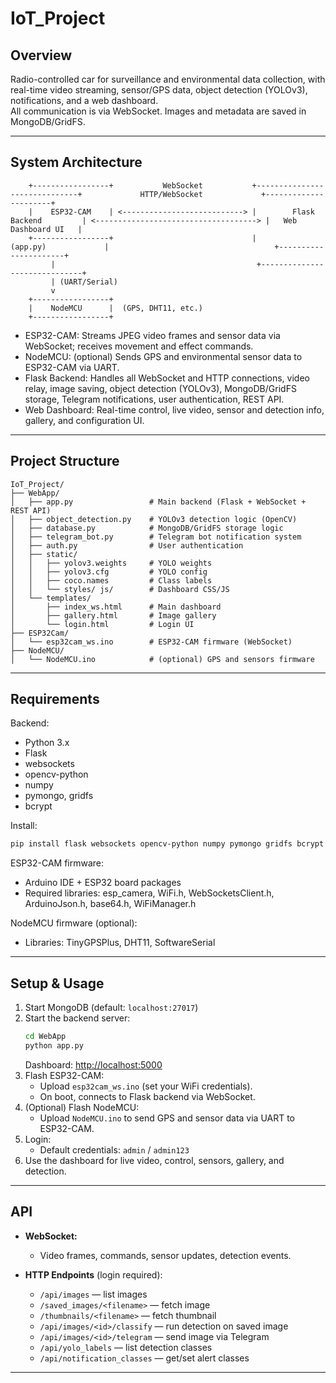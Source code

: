 # IoT_Project

## Overview

Radio-controlled car for surveillance and environmental data collection, with real-time video streaming, sensor/GPS data, object detection (YOLOv3), notifications, and a web dashboard.  
All communication is via WebSocket. Images and metadata are saved in MongoDB/GridFS.

---

## System Architecture

```
    +-----------------+           WebSocket           +------------------------------+             HTTP/WebSocket             +----------------------+
    |    ESP32-CAM    | <---------------------------> |        Flask Backend         | <------------------------------------> |   Web Dashboard UI   |
    +-----------------+                               |         (app.py)             |                                     +----------------------+
         |                                             +------------------------------+
         | (UART/Serial)
         v
    +-----------------+
    |    NodeMCU      |  (GPS, DHT11, etc.)
    +-----------------+
```

- ESP32-CAM: Streams JPEG video frames and sensor data via WebSocket; receives movement and effect commands.
- NodeMCU: (optional) Sends GPS and environmental sensor data to ESP32-CAM via UART.
- Flask Backend: Handles all WebSocket and HTTP connections, video relay, image saving, object detection (YOLOv3), MongoDB/GridFS storage, Telegram notifications, user authentication, REST API.
- Web Dashboard: Real-time control, live video, sensor and detection info, gallery, and configuration UI.

---

## Project Structure

```
IoT_Project/
├── WebApp/
│   ├── app.py                 # Main backend (Flask + WebSocket + REST API)
│   ├── object_detection.py    # YOLOv3 detection logic (OpenCV)
│   ├── database.py            # MongoDB/GridFS storage logic
│   ├── telegram_bot.py        # Telegram bot notification system
│   ├── auth.py                # User authentication
│   ├── static/
│   │   ├── yolov3.weights     # YOLO weights
│   │   ├── yolov3.cfg         # YOLO config
│   │   ├── coco.names         # Class labels
│   │   └── styles/ js/        # Dashboard CSS/JS
│   └── templates/
│       ├── index_ws.html      # Main dashboard
│       ├── gallery.html       # Image gallery
│       └── login.html         # Login UI
├── ESP32Cam/
│   └── esp32cam_ws.ino        # ESP32-CAM firmware (WebSocket)
├── NodeMCU/
│   └── NodeMCU.ino            # (optional) GPS and sensors firmware
```

---

## Requirements

Backend:
- Python 3.x
- Flask
- websockets
- opencv-python
- numpy
- pymongo, gridfs
- bcrypt

Install:
```bash
pip install flask websockets opencv-python numpy pymongo gridfs bcrypt
```

ESP32-CAM firmware:
- Arduino IDE + ESP32 board packages
- Required libraries: esp_camera, WiFi.h, WebSocketsClient.h, ArduinoJson.h, base64.h, WiFiManager.h

NodeMCU firmware (optional):
- Libraries: TinyGPSPlus, DHT11, SoftwareSerial

---

## Setup & Usage

1. Start MongoDB (default: `localhost:27017`)
2. Start the backend server:
   ```bash
   cd WebApp
   python app.py
   ```
   Dashboard: [http://localhost:5000](http://localhost:5000)
3. Flash ESP32-CAM:
   - Upload `esp32cam_ws.ino` (set your WiFi credentials).
   - On boot, connects to Flask backend via WebSocket.
4. (Optional) Flash NodeMCU:
   - Upload `NodeMCU.ino` to send GPS and sensor data via UART to ESP32-CAM.
5. Login:
   - Default credentials: `admin` / `admin123`
6. Use the dashboard for live video, control, sensors, gallery, and detection.

---

## API

- **WebSocket:**  
  - Video frames, commands, sensor updates, detection events.

- **HTTP Endpoints** (login required):  
  - `/api/images` — list images  
  - `/saved_images/<filename>` — fetch image  
  - `/thumbnails/<filename>` — fetch thumbnail  
  - `/api/images/<id>/classify` — run detection on saved image  
  - `/api/images/<id>/telegram` — send image via Telegram  
  - `/api/yolo_labels` — list detection classes  
  - `/api/notification_classes` — get/set alert classes

---
